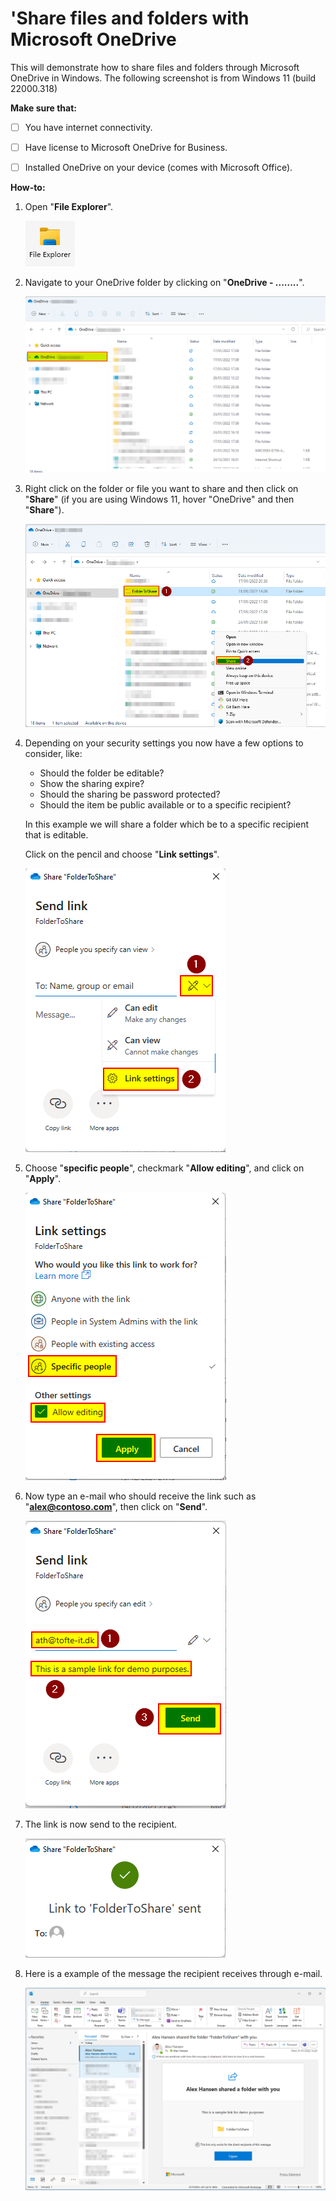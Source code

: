 # 'Share files and folders with Microsoft OneDrive

This will demonstrate how to share files and folders through Microsoft OneDrive in Windows. The following screenshot is from Windows 11 (build 22000.318)



**Make sure that:**

- [ ] You have internet connectivity.
- [ ] Have license to Microsoft OneDrive for Business.
- [ ] Installed OneDrive on your device (comes with Microsoft Office).



**How-to:**

1. Open "**File Explorer**".

   ![image-20220131140556702](media/file-explorer.png)

2. Navigate to your OneDrive folder by clicking on "**OneDrive - ........**".

   ![image-20220131140814865](media/navigate-to-onedirve.png)

3. Right click on the folder or file you want to share and then click on "**Share**" (if you are using Windows 11, hover "OneDrive" and then "**Share**").

   ![image-20220131141416968](media/click-on-share.png)

4. Depending on your security settings you now have a few options to consider, like:

   - Should the folder be editable?
   - Show the sharing expire?
   - Should the sharing be password protected?
   - Should the item be public available or to a specific recipient?

   In this example we will share a folder which be to a specific recipient that is editable.

   Click on the pencil and choose "**Link settings**".

   ![image-20220131141847936](media/link-settings.png)

5. Choose "**specific people**", checkmark "**Allow editing**", and click on "**Apply**".

   ![image-20220131142012614](media/specify-settings.png)

6. Now type an e-mail who should receive the link such as "**alex@contoso.com**", then click on "**Send**".

   ![image-20220131142313614](media/specify-recepient.png)

7. The link is now send to the recipient.

   ![image-20220131142419342](media/succeful-share.png)

8. Here is a example of the message the recipient receives through e-mail.

   ![image-20220131142613137](media/outlook-example.png)

